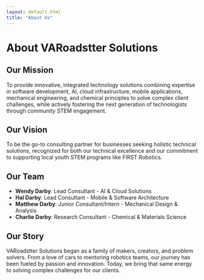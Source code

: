 ```yaml
---
layout: default.html
title: "About Us"
---
```


# About VARoadstter Solutions

## Our Mission
To provide innovative, integrated technology solutions combining expertise in software development, AI, cloud infrastructure, mobile applications, mechanical engineering, and chemical principles to solve complex client challenges, while actively fostering the next generation of technologists through community STEM engagement.

## Our Vision
To be the go-to consulting partner for businesses seeking holistic technical solutions, recognized for both our technical excellence and our commitment to supporting local youth STEM programs like FIRST Robotics.

## Our Team
- **Wendy Darby**: Lead Consultant - AI & Cloud Solutions
- **Hal Darby**: Lead Consultant - Mobile & Software Architecture
- **Matthew Darby**: Junior Consultant/Intern - Mechanical Design & Analysis
- **Charlie Darby**: Research Consultant - Chemical & Materials Science

## Our Story
VARoadstter Solutions began as a family of makers, creators, and problem solvers. From a love of cars to mentoring robotics teams, our journey has been fueled by passion and innovation. Today, we bring that same energy to solving complex challenges for our clients.